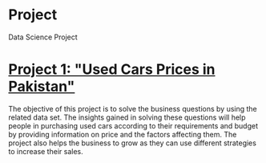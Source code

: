# Project
Data Science Project
# [Project 1: "Used Cars Prices in Pakistan"](https://github.com/Areeba-Sohail/Project/blob/main/used%20cars%20prices.ipynb)
The objective of this project is to solve the business questions by using the related data set. 
The insights gained in solving these questions will help people in purchasing used cars according to their requirements and budget by providing information on price and the factors affecting them. 
The project also helps the business to grow as they can use different strategies to increase their sales.
